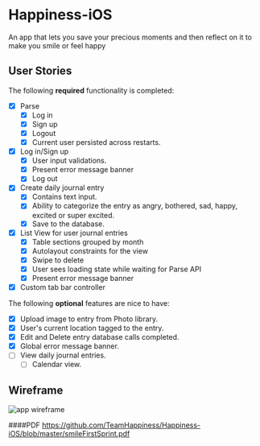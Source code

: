 # Happiness-iOS
   An app that lets you save your precious moments and then reflect on it to make you smile or feel happy

## User Stories

The following **required** functionality is completed:

- [x] Parse
   - [x] Log in
   - [x] Sign up
   - [x] Logout
   - [x] Current user persisted across restarts.
- [x] Log in/Sign up
   - [x] User input validations.
   - [x] Present error message banner
   - [x] Log out
- [x] Create daily journal entry
   - [x] Contains text input.
   - [x] Ability to categorize the entry as angry, bothered, sad, happy, excited or super excited.
   - [x] Save to the database.
- [x] List View for user journal entries
   - [x] Table sections grouped by month
   - [x] Autolayout constraints for the view
   - [x] Swipe to delete
   - [x] User sees loading state while waiting for Parse API
   - [x] Present error message banner
- [x] Custom tab bar controller

The following **optional** features are nice to have:

- [x] Upload image to entry from Photo library.
- [x] User's current location tagged to the entry.
- [x] Edit and Delete entry database calls completed.
- [x] Global error message banner.
- [ ] View daily journal entries.
   - [ ] Calendar view.

## Wireframe

<img src="https://github.com/TeamHappiness/Happiness-iOS/blob/master/smileFirstSprint.gif" alt="app wireframe"/>

####PDF
https://github.com/TeamHappiness/Happiness-iOS/blob/master/smileFirstSprint.pdf


